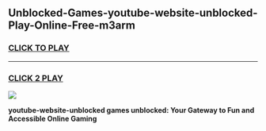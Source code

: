 
## Unblocked-Games-youtube-website-unblocked-Play-Online-Free-m3arm
<h3>
<a href="https://premium76.site?title=youtube-website-unblocked&ref=26A">CLICK TO PLAY</a></h3>
<hr>

<h3>
<a href="https://premium76.site?title=youtube-website-unblocked&ref=26A">CLICK 2 PLAY</a>
  
</h3>

<a href="https://premium76.site?title=youtube-website-unblocked&ref=26A"><img src="https://clearcache.store/games.png"></a>


**youtube-website-unblocked games unblocked: Your Gateway to Fun and Accessible Online Gaming**
